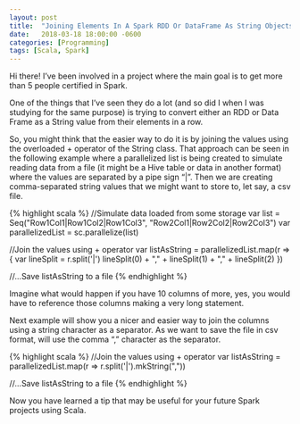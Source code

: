 ```yaml
---
layout: post
title:  "Joining Elements In A Spark RDD Or DataFrame As String Objects Using MkString"
date:   2018-03-18 18:00:00 -0600
categories: [Programming]
tags: [Scala, Spark]
---
```


Hi there! I’ve been involved in a project where the 
main goal is to get more than 5 people certified in Spark.

One of the things that I’ve seen they do a lot 
(and so did I when I was studying for the same purpose) 
is trying to convert either an RDD or Data Frame as a 
String value from their elements in a row.

So, you might think that the easier way to do it is by 
joining the values using the overloaded + operator of 
the String class. That approach can be seen in the 
following example where a parallelized list is being 
created to simulate reading data from a file (it might 
be a Hive table or data in another format) where the 
values are separated by a pipe sign “|”. Then we are 
creating comma-separated string values that we might 
want to store to, let say, a csv file.

{% highlight scala %}
//Simulate data loaded from some storage
var list = Seq("Row1Col1|Row1Col2|Row1Col3", "Row2Col1|Row2Col2|Row2Col3")
var parallelizedList = sc.parallelize(list)
 
//Join the values using + operator
var listAsString = parallelizedList.map(r => {
      var lineSplit = r.split('|')
      lineSplit(0) + "," + lineSplit(1) + "," + lineSplit(2)
    })
 
//...Save listAsString to a file
{% endhighlight %}

Imagine what would happen if you have 10 columns 
of more, yes, you would have to reference those 
columns making a very long statement.

Next example will show you a nicer and easier 
way to join the columns using a string character 
as a separator. As we want to save the file in 
csv format, will use the comma “,” character 
as the separator.

{% highlight scala %}
//Join the values using + operator
var listAsString = parallelizedList.map(r => r.split('|').mkString(","))
 
//...Save listAsString to a file
{% endhighlight %}

Now you have learned a tip that may be useful for your future Spark projects using Scala.
